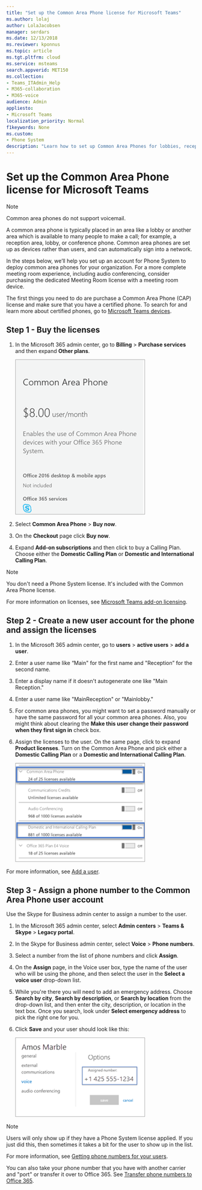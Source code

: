 ```yaml
---
title: "Set up the Common Area Phone license for Microsoft Teams"
ms.author: lolaj
author: LolaJacobsen
manager: serdars
ms.date: 12/13/2018
ms.reviewer: kponnus
ms.topic: article
ms.tgt.pltfrm: cloud
ms.service: msteams
search.appverid: MET150
ms.collection: 
- Teams_ITAdmin_Help
- M365-collaboration
- M365-voice
audience: Admin
appliesto:
- Microsoft Teams
localization_priority: Normal
f1keywords: None
ms.custom:
- Phone System
description: "Learn how to set up Common Area Phones for lobbies, reception areas, and conference rooms "
---
```


# Set up the Common Area Phone license for Microsoft Teams
> [!NOTE]
> Common area phones do not support voicemail.

A common area phone is typically placed in an area like a lobby or another area which is available to many people to make a call; for example, a reception area, lobby, or conference phone. Common area phones are set up as devices rather than users, and can automatically sign into a network.

In the steps below, we’ll help you set up an account for Phone System to deploy common area phones for your organization. For a more complete meeting room experience, including audio conferencing, consider purchasing the dedicated Meeting Room license with a meeting room device. 

The first things you need to do are purchase a Common Area Phone (CAP) license and make sure that you have a certified phone. To search for and learn more about certified phones, go to [Microsoft Teams devices](https://products.office.com/microsoft-teams/across-devices?ms.url=officecomteamsdevices&rtc=1). 

## Step 1 - Buy the licenses

1. In the Microsoft 365 admin center, go to **Billing** > **Purchase services** and then expand **Other plans**.

    ![Screenshot showing the Common Area Phone tile](media/set-up-common-area-phone-image1.png)

2. Select **Common Area Phone** > **Buy now**.

3. On the **Checkout** page click **Buy now**.

4. Expand **Add-on subscriptions** and then click to buy a Calling Plan. Choose either the **Domestic Calling Plan** or **Domestic and International Calling Plan**.

> [!NOTE]
> You don't need a Phone System license. It's included with the Common Area Phone license.

For more information on licenses, see [Microsoft Teams add-on licensing](teams-add-on-licensing/microsoft-teams-add-on-licensing.md).

## Step 2 - Create a new user account for the phone and assign the licenses

1. In the Microsoft 365 admin center, go to **users** > **active users** > **add a user**.

2. Enter a user name like “Main" for the first name and "Reception” for the second name.

3. Enter a display name if it doesn't autogenerate one like "Main Reception."

4. Enter a user name like "MainReception" or "Mainlobby."

5. For common area phones, you might want to set a password manually or have the same password for all your common area phones. Also, you might think about clearing the **Make this user change their password when they first sign in** check box.

6. Assign the licenses to the user. On the same page, click to expand **Product licenses**. Turn on the Common Area Phone and pick either a **Domestic Calling Plan** or a **Domestic and International Calling Plan**. 

    ![Screenshot showing license assignment](media/set-up-common-area-phone-image2.png)

For more information, see [Add a user](https://docs.microsoft.com/office365/admin/add-users/add-users?redirectSourcePath=%252farticle%252f1970f7d6-03b5-442f-b385-5880b9c256ec&view=o365-worldwide).

## Step 3 - Assign a phone number to the Common Area Phone user account

Use the Skype for Business admin center to assign a number to the user.

1. In the Microsoft 365 admin center, select **Admin centers** > **Teams & Skype** > **Legacy portal**.

2. In the Skype for Business admin center, select **Voice** > **Phone numbers**.

3.	Select a number from the list of phone numbers and click **Assign**.

4. On the **Assign** page, in the Voice user box, type the name of the user who will be using the phone, and then select the user in the **Select a voice user** drop-down list.

5. While you're there you will need to add an emergency address. Choose **Search by city**, **Search by description**, or **Search by location** from the drop-down list, and then enter the city, description, or location in the text box. Once you search, look under **Select emergency address** to pick the right one for you.

6. Click **Save** and your user should look like this:

   ![Screenshot showing license assignment](media/set-up-common-area-phone-image3.png)

> [!NOTE]
> Users will only show up if they have a Phone System license applied. If you just did this, then sometimes it takes a bit for the user to show up in the list.

For more information, see [Getting phone numbers for your users](/microsoftteams/getting-phone-numbers-for-your-users).

You can also take your phone number that you have with another carrier and "port" or transfer it over to Office 365. See [Transfer phone numbers to Office 365](transfer-phone-numbers-to-office-365.md).


